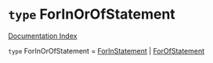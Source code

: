 # `type` ForInOrOfStatement

[Documentation Index](../README.md)

`type` ForInOrOfStatement = [ForInStatement](../private.interface.ForInStatement/README.md) | [ForOfStatement](../private.interface.ForOfStatement/README.md)